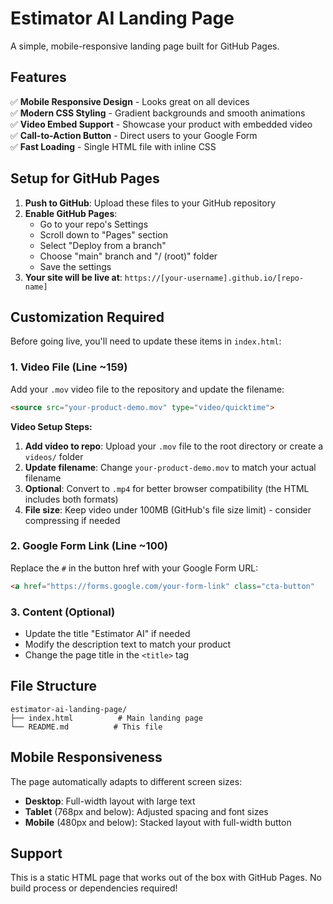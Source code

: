 # Estimator AI Landing Page

A simple, mobile-responsive landing page built for GitHub Pages.

## Features

✅ **Mobile Responsive Design** - Looks great on all devices  
✅ **Modern CSS Styling** - Gradient backgrounds and smooth animations  
✅ **Video Embed Support** - Showcase your product with embedded video  
✅ **Call-to-Action Button** - Direct users to your Google Form  
✅ **Fast Loading** - Single HTML file with inline CSS  

## Setup for GitHub Pages

1. **Push to GitHub**: Upload these files to your GitHub repository
2. **Enable GitHub Pages**: 
   - Go to your repo's Settings
   - Scroll down to "Pages" section
   - Select "Deploy from a branch"
   - Choose "main" branch and "/ (root)" folder
   - Save the settings
3. **Your site will be live at**: `https://[your-username].github.io/[repo-name]`

## Customization Required

Before going live, you'll need to update these items in `index.html`:

### 1. Video File (Line ~159)
Add your `.mov` video file to the repository and update the filename:
```html
<source src="your-product-demo.mov" type="video/quicktime">
```

**Video Setup Steps:**
1. **Add video to repo**: Upload your `.mov` file to the root directory or create a `videos/` folder
2. **Update filename**: Change `your-product-demo.mov` to match your actual filename
3. **Optional**: Convert to `.mp4` for better browser compatibility (the HTML includes both formats)
4. **File size**: Keep video under 100MB (GitHub's file size limit) - consider compressing if needed

### 2. Google Form Link (Line ~100)
Replace the `#` in the button href with your Google Form URL:
```html
<a href="https://forms.google.com/your-form-link" class="cta-button"
```

### 3. Content (Optional)
- Update the title "Estimator AI" if needed
- Modify the description text to match your product
- Change the page title in the `<title>` tag

## File Structure

```
estimator-ai-landing-page/
├── index.html          # Main landing page
└── README.md          # This file
```

## Mobile Responsiveness

The page automatically adapts to different screen sizes:
- **Desktop**: Full-width layout with large text
- **Tablet** (768px and below): Adjusted spacing and font sizes
- **Mobile** (480px and below): Stacked layout with full-width button

## Support

This is a static HTML page that works out of the box with GitHub Pages. No build process or dependencies required!
